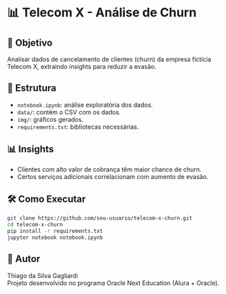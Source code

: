 # 📊 Telecom X - Análise de Churn

## 🎯 Objetivo
Analisar dados de cancelamento de clientes (churn) da empresa fictícia Telecom X, extraindo insights para reduzir a evasão.

## 🧱 Estrutura
- `notebook.ipynb`: análise exploratória dos dados.
- `data/`: contém o CSV com os dados.
- `img/`: gráficos gerados.
- `requirements.txt`: bibliotecas necessárias.

## 📊 Insights
- Clientes com alto valor de cobrança têm maior chance de churn.
- Certos serviços adicionais correlacionam com aumento de evasão.

## 🛠️ Como Executar
```bash
git clone https://github.com/seu-usuario/telecom-x-churn.git
cd telecom-x-churn
pip install -r requirements.txt
jupyter notebook notebook.ipynb
```

## 🔖 Autor
Thiago da Silva Gagliardi  
Projeto desenvolvido no programa Oracle Next Education (Alura + Oracle).
